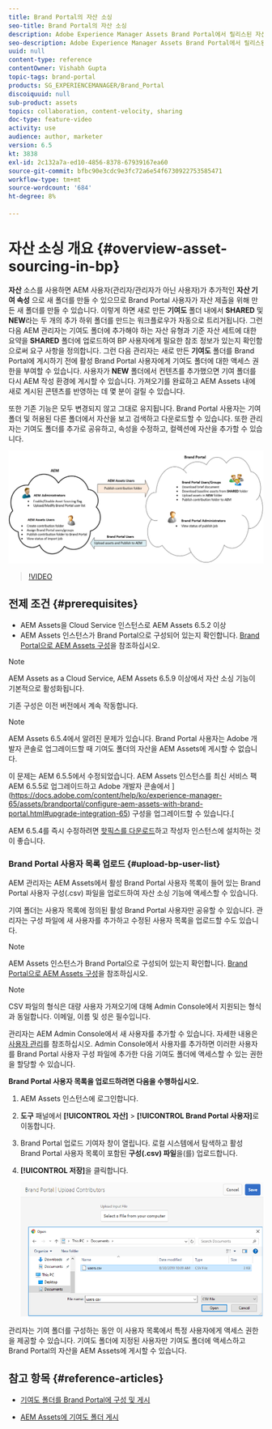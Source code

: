 ```yaml
---
title: Brand Portal의 자산 소싱
seo-title: Brand Portal의 자산 소싱
description: Adobe Experience Manager Assets Brand Portal에서 릴리스된 자산 소싱 기능에 대한 통찰력을 얻을 수 있습니다.
seo-description: Adobe Experience Manager Assets Brand Portal에서 릴리스된 자산 소싱 기능에 대한 통찰력을 얻을 수 있습니다.
uuid: null
content-type: reference
contentOwner: Vishabh Gupta
topic-tags: brand-portal
products: SG_EXPERIENCEMANAGER/Brand_Portal
discoiquuid: null
sub-product: assets
topics: collaboration, content-velocity, sharing
doc-type: feature-video
activity: use
audience: author, marketer
version: 6.5
kt: 3838
exl-id: 2c132a7a-ed10-4856-8378-67939167ea60
source-git-commit: bfbc90e3cdc9e3fc72a6e54f6730922753585471
workflow-type: tm+mt
source-wordcount: '684'
ht-degree: 8%

---
```


# 자산 소싱 개요 {#overview-asset-sourcing-in-bp}

**자산** 소스를 사용하면 AEM 사용자(관리자/관리자가 아닌 사용자)가 추가적인  **자산 기여 속성** 으로 새 폴더를 만들 수 있으므로 Brand Portal 사용자가 자산 제출을 위해 만든 새 폴더를 만들 수 있습니다. 이렇게 하면 새로 만든 **기여도** 폴더 내에서 **SHARED** 및 **NEW**&#x200B;라는 두 개의 추가 하위 폴더를 만드는 워크플로우가 자동으로 트리거됩니다. 그런 다음 AEM 관리자는 기여도 폴더에 추가해야 하는 자산 유형과 기준 자산 세트에 대한 요약을 **SHARED** 폴더에 업로드하여 BP 사용자에게 필요한 참조 정보가 있는지 확인함으로써 요구 사항을 정의합니다. 그런 다음 관리자는 새로 만든 **기여도** 폴더를 Brand Portal에 게시하기 전에 활성 Brand Portal 사용자에게 기여도 폴더에 대한 액세스 권한을 부여할 수 있습니다. 사용자가 **NEW** 폴더에서 컨텐츠를 추가했으면 기여 폴더를 다시 AEM 작성 환경에 게시할 수 있습니다. 가져오기를 완료하고 AEM Assets 내에 새로 게시된 콘텐츠를 반영하는 데 몇 분이 걸릴 수 있습니다.

또한 기존 기능은 모두 변경되지 않고 그대로 유지됩니다. Brand Portal 사용자는 기여 폴더 및 허용된 다른 폴더에서 자산을 보고 검색하고 다운로드할 수 있습니다. 또한 관리자는 기여도 폴더를 추가로 공유하고, 속성을 수정하고, 컬렉션에 자산을 추가할 수 있습니다.

![Brand Portal 자산 소싱](assets/asset-sourcing.png)

>[!VIDEO](https://video.tv.adobe.com/v/29365/?quality=12)

## 전제 조건 {#prerequisites}

* AEM Assets을 Cloud Service 인스턴스로 AEM Assets 6.5.2 이상
* AEM Assets 인스턴스가 Brand Portal으로 구성되어 있는지 확인합니다. [Brand Portal으로 AEM Assets 구성](../using/configure-aem-assets-with-brand-portal.md)을 참조하십시오.

<!--
* Ensure that your Brand Portal tenant is configured with one AEM Assets author instance.
-->

>[!NOTE]
>
>AEM Assets as a Cloud Service, AEM Assets 6.5.9 이상에서 자산 소싱 기능이 기본적으로 활성화됩니다.
>
>기존 구성은 이전 버전에서 계속 작동합니다.

>[!NOTE]
>
>AEM Assets 6.5.4에서 알려진 문제가 있습니다. Brand Portal 사용자는 Adobe 개발자 콘솔로 업그레이드할 때 기여도 폴더의 자산을 AEM Assets에 게시할 수 없습니다.
>
>이 문제는 AEM 6.5.5에서 수정되었습니다. AEM Assets 인스턴스를 최신 서비스 팩 AEM 6.5.5로 업그레이드하고 Adobe 개발자 콘솔에서 ](https://docs.adobe.com/content/help/ko/experience-manager-65/assets/brandportal/configure-aem-assets-with-brand-portal.html#upgrade-integration-65) 구성을 업그레이드할 수 있습니다.[
>
>AEM 6.5.4를 즉시 수정하려면 [핫픽스를 다운로드](https://www.adobeaemcloud.com/content/marketplace/marketplaceProxy.html?packagePath=/content/companies/public/adobe/packages/cq650/hotfix/cq-6.5.0-hotfix-33041)하고 작성자 인스턴스에 설치하는 것이 좋습니다.

<!--
## Configure Asset Sourcing {#configure-asset-sourcing}

**Asset Sourcing** is configured from within the AEM Assets author instance. The administrators can enable the Asset Sourcing feature flag configuration from the **AEM Web Console Configuration** and upload the active Brand Portal users list in **AEM Assets**.

>[!NOTE]
>
>Asset Sourcing is by default enabled on AEM Assets as a Cloud Service. The AEM administrator can directly upload the active Brand Portal users to allow them access to the Asset Sourcing feature.

>[!NOTE]
>
>Before you begin with the configuration, ensure that your AEM Assets instance is configured with Brand Portal. See, [Configure AEM Assets with Brand Portal](../using/configure-aem-assets-with-brand-portal.md). 

The following video demonstrates, how to configure Asset Sourcing on your AEM Assets author instance:

>[!VIDEO](https://video.tv.adobe.com/v/29771)
-->

<!--
### Enable Asset Sourcing {#enable-asset-sourcing}

AEM administrators can enable the Asset Sourcing feature flag from within the AEM Web Console Configuration (a.k.a Configuration Manager).

>[!NOTE]
>
>This step is not applicable for AEM Assets as a Cloud Service.


**To enable Asset Sourcing:**
1. Log in to your AEM Assets author instance and open Configuration Manager. 
Default URL: http:// localhost:4502/system/console/configMgr.
1. Search using the keyword **Asset Sourcing** to locate **[!UICONTROL Asset Sourcing Feature Flag Config]**.
1. Click **[!UICONTROL Asset Sourcing Feature Flag Config]** to open the configuration window.
1. Select the **[!UICONTROL feature.flag.active.status]** check box.
1. Click **[!UICONTROL Save]**.

![](assets/enable-asset-sourcing.png)
-->


### Brand Portal 사용자 목록 업로드 {#upload-bp-user-list}

AEM 관리자는 AEM Assets에서 활성 Brand Portal 사용자 목록이 들어 있는 Brand Portal 사용자 구성(.csv) 파일을 업로드하여 자산 소싱 기능에 액세스할 수 있습니다.

기여 폴더는 사용자 목록에 정의된 활성 Brand Portal 사용자만 공유할 수 있습니다. 관리자는 구성 파일에 새 사용자를 추가하고 수정된 사용자 목록을 업로드할 수도 있습니다.

>[!NOTE]
>
>AEM Assets 인스턴스가 Brand Portal으로 구성되어 있는지 확인합니다. [Brand Portal으로 AEM Assets 구성](../using/configure-aem-assets-with-brand-portal.md)을 참조하십시오.

>[!NOTE]
>
>CSV 파일의 형식은 대량 사용자 가져오기에 대해 Admin Console에서 지원되는 형식과 동일합니다. 이메일, 이름 및 성은 필수입니다.

관리자는 AEM Admin Console에서 새 사용자를 추가할 수 있습니다. 자세한 내용은 [사용자 관리](brand-portal-adding-users.md)를 참조하십시오. Admin Console에서 사용자를 추가하면 이러한 사용자를 Brand Portal 사용자 구성 파일에 추가한 다음 기여도 폴더에 액세스할 수 있는 권한을 할당할 수 있습니다.

**Brand Portal 사용자 목록을 업로드하려면 다음을 수행하십시오.**
1. AEM Assets 인스턴스에 로그인합니다.
1. **도구** 패널에서 **[!UICONTROL 자산]** > **[!UICONTROL Brand Portal 사용자]**&#x200B;로 이동합니다.

1. Brand Portal 업로드 기여자 창이 열립니다.
로컬 시스템에서 탐색하고 활성 Brand Portal 사용자 목록이 포함된 **구성(.csv) 파일**&#x200B;을(를) 업로드합니다.
1. **[!UICONTROL 저장]**&#x200B;을 클릭합니다.

   ![](assets/upload-user-list2.png)


관리자는 기여 폴더를 구성하는 동안 이 사용자 목록에서 특정 사용자에게 액세스 권한을 제공할 수 있습니다. 기여도 폴더에 지정된 사용자만 기여도 폴더에 액세스하고 Brand Portal의 자산을 AEM Assets에 게시할 수 있습니다.

## 참고 항목 {#reference-articles}

* [기여도 폴더를 Brand Portal에 구성 및 게시](brand-portal-publish-contribution-folder-to-brand-portal.md)

* [AEM Assets에 기여도 폴더 게시](brand-portal-publish-contribution-folder-to-aem-assets.md)
